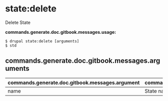# state:delete
Delete State

**commands.generate.doc.gitbook.messages.usage:**
```
$ drupal state:delete [arguments]
$ std  
```

## commands.generate.doc.gitbook.messages.arguments
commands.generate.doc.gitbook.messages.argument | commands.generate.doc.gitbook.messages.details
---------|-------------
name | State name.
